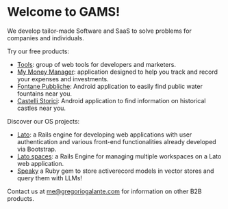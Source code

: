 # Welcome to GAMS!

We develop tailor-made Software and SaaS to solve problems for companies and individuals.

Try our free products:
- [Tools](https://tools.gregoriogalante.com): group of web tools for developers and marketers.
- [My Money Manager](https://mymoma.gregoriogalante.com): application designed to help you track and record your expenses and investments.
- [Fontane Pubbliche](https://play.google.com/store/apps/details?id=com.gregoriogalante.freewater): Android application to easily find public water fountains near you. 
- [Castelli Storici](https://play.google.com/store/apps/details?id=com.gregoriogalante.freecastles): Android application to find information on historical castles near you.

Discover our OS projects:

- [Lato](https://github.com/GAMS-Software/lato): a Rails engine for developing web applications with user authentication and various front-end functionalities already developed via Bootstrap.
- [Lato spaces](https://github.com/GAMS-Software/lato_spaces): a Rails Engine for managing multiple workspaces on a Lato web application.
- [Speaky](https://github.com/GAMS-Software/speaky) a Ruby gem to store activerecord models in vector stores and query them with LLMs!

Contact us at [me@gregoriogalante.com](mailto:me@gregoriogalante.com) for information on other B2B products.
